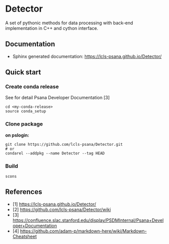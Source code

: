 # Detector
A set of pythonic methods for data processing with back-end implementation in C++ and cython interface.

## Documentation
- Sphinx generated documentation: https://lcls-psana.github.io/Detector/
<!--- - GitHub Pages: https://github.com/lcls-psana/Detector/wiki --->

## Quick start
### Create conda release
See for detail Psana Developer Documentation [3] 
```
cd <my-conda-release>
source conda_setup
```

### Clone package
**on pslogin:**
```
git clone https://github.com/lcls-psana/Detector.git
# or 
condarel --addpkg --name Detector --tag HEAD
```
### Build 
```
scons
```

## References
- [1] https://lcls-psana.github.io/Detector/
- [2] https://github.com/lcls-psana/Detector/wiki
- [3] https://confluence.slac.stanford.edu/display/PSDMInternal/Psana+Developer+Documentation
- [4] https://github.com/adam-p/markdown-here/wiki/Markdown-Cheatsheet
